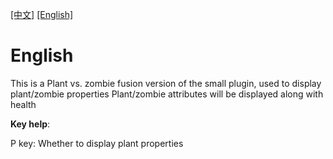 [[中文]](https://github.com/SalmonCN-RH/BetterShow/blob/main/README.md#%E4%B8%AD%E6%96%87)   [[English]](https://github.com/SalmonCN-RH/BetterShow/edit/main/README_ENG.md)
# English
This is a Plant vs. zombie fusion version of the small plugin, used to display plant/zombie properties
Plant/zombie attributes will be displayed along with health

**Key help**:

P key: Whether to display plant properties
